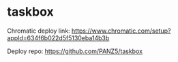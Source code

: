 # taskbox

Chromatic deploy link: https://www.chromatic.com/setup?appId=634f6b022d5f5130eba14b3b

Deploy repo: https://github.com/PANZ5/taskbox

